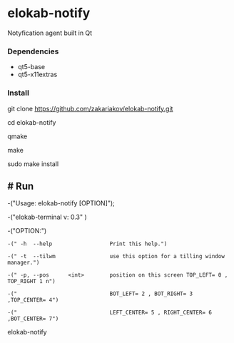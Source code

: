 # elokab-notify

Notyfication agent built in Qt

### Dependencies

- qt5-base 
- qt5-x11extras 

### Install

git clone https://github.com/zakariakov/elokab-notify.git

cd  elokab-notify

qmake

make

sudo make install

## # Run

-("Usage: elokab-notify [OPTION]");
 
   -("elokab-terminal v: 0.3" )
   
   -("OPTION:")
   
    -(" -h  --help                  Print this help.")
    
    -(" -t  --tilwm                 use this option for a tilling window manager.")
    
    -(" -p, --pos      <int>        position on this screen TOP_LEFT= 0 , TOP_RIGHT 1 n")
    
    -("                             BOT_LEFT= 2 , BOT_RIGHT= 3 ,TOP_CENTER= 4")
    
    -("                             LEFT_CENTER= 5 , RIGHT_CENTER= 6 ,BOT_CENTER= 7")

elokab-notify
